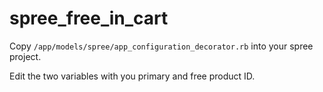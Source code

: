 spree_free_in_cart
====================

Copy `/app/models/spree/app_configuration_decorator.rb` into your spree project.

Edit the two variables with you primary and free product ID.